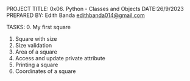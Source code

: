 PROJECT TITLE: 0x06. Python - Classes and Objects
DATE:26/9/2023
PREPARED BY: Edith Banda <edithbanda014@gmail.com>

TASKS:
0. My first square
1. Square with size
2. Size validation
3. Area of a square
4. Access and update private attribute
5. Printing a square
6. Coordinates of a square
